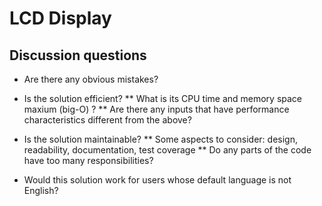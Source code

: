 # LCD Display

## Discussion questions

* Are there any obvious mistakes?

* Is the solution efficient?
** What is its CPU time and memory space maxium (big-O) ?
** Are there any inputs that have performance characteristics different from the above?

* Is the solution maintainable?
** Some aspects to consider: design, readability, documentation, test coverage
** Do any parts of the code have too many responsibilities?

* Would this solution work for users whose default language is not English?
